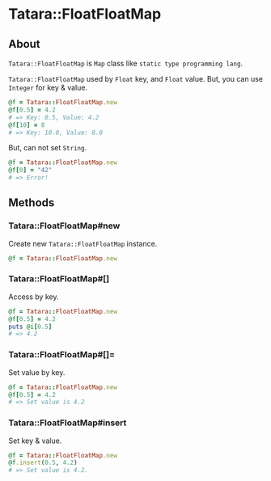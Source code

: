 # Tatara::FloatFloatMap
## About

`Tatara::FloatFloatMap` is `Map` class like `static type programming lang`.

`Tatara::FloatFloatMap` used by `Float` key, and `Float` value.
But, you can use `Integer` for key & value.

```ruby
@f = Tatara::FloatFloatMap.new
@f[0.5] = 4.2
# => Key: 0.5, Value: 4.2
@f[10] = 8
# => Key: 10.0, Value: 8.0
```

But, can not set `String`.

```ruby
@f = Tatara::FloatFloatMap.new
@f[0] = "42"
# => Error!
```

## Methods
### Tatara::FloatFloatMap#new

Create new `Tatara::FloatFloatMap` instance.
```ruby
@f = Tatara::FloatFloatMap.new
```

### Tatara::FloatFloatMap#\[\]

Access by key.

```ruby
@f = Tatara::FloatFloatMap.new
@f[0.5] = 4.2
puts @i[0.5]
# => 4.2
```

### Tatara::FloatFloatMap#\[\]=

Set value by key.

```ruby
@f = Tatara::FloatFloatMap.new
@f[0.5] = 4.2
# => Set value is 4.2
```

### Tatara::FloatFloatMap#insert

Set key & value.

```ruby
@f = Tatara::FloatFloatMap.new
@f.insert(0.5, 4.2)
# => Set value is 4.2.
```